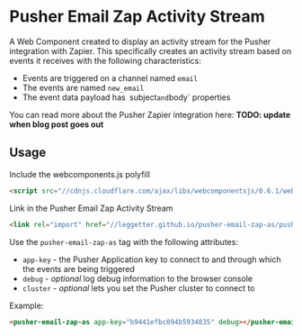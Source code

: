 # Pusher Email Zap Activity Stream

A Web Component created to display an activity stream for the Pusher integration with Zapier. This specifically creates an activity stream based on events it receives with the following characteristics:

* Events are triggered on a channel named `email`
* The events are named `new_email`
* The event data payload has` `subject` and `body` properties

You can read more about the Pusher Zapier integration here:
**TODO: update when blog post goes out**

## Usage

Include the webcomponents.js polyfill

```html
<script src="//cdnjs.cloudflare.com/ajax/libs/webcomponentsjs/0.6.1/webcomponents.min.js"></script>
```

Link in the Pusher Email Zap Activity Stream

```html
<link rel="import" href="//leggetter.github.io/pusher-email-zap-as/pusher-email-zap-as.html" />
```

Use the `pusher-email-zap-as` tag with the following attributes:

* `app-key` - the Pusher Application key to connect to and through which the events are being triggered
* `debug` - *optional* log debug information to the browser console
* `cluster` - *optional* lets you set the Pusher cluster to connect to

Example:

```html
<pusher-email-zap-as app-key="b9441efbc094b5934835" debug></pusher-email-zap-as>
```